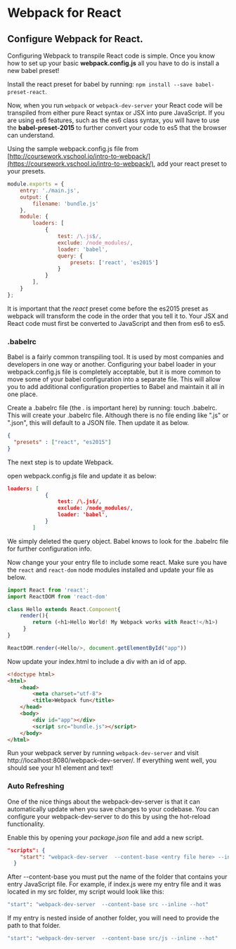 # Webpack for React

## Configure Webpack for React.

Configuring Webpack to transpile React code is simple. Once you know how to set up your basic **webpack.config.js** all you 
have to do is install a new babel preset!

Install the react preset for babel by running: `npm install --save babel-preset-react`.

Now, when you run `webpack` or `webpack-dev-server` your React code will be transpiled from either pure React syntax or JSX 
into pure JavaScript. If you are using es6 features, such as the es6 class syntax, you will have to use the 
**babel-preset-2015** to further convert your code to es5 that the browser can understand.


Using the sample webpack.config.js file from 
[http://coursework.vschool.io/intro-to-webpack/](https://coursework.vschool.io/intro-to-webpack/), add your react preset to 
your presets.

```javascript
module.exports = {  
    entry: './main.js',
    output: {
        filename: 'bundle.js'
    },
    module: {
        loaders: [
            {
                test: /\.js$/,
                exclude: /node_modules/,
                loader: 'babel',
                query: {
                    presets: ['react', 'es2015']
                }
            }
        ],
    }
};
```

It is important that the *react* preset come before the es2015 preset as webpack will transform the code in the order that 
you tell it to. Your JSX and React code must first be converted to JavaScript and then from es6 to es5.

### .babelrc  

Babel is a fairly common transpiling tool. It is used by most companies and developers in one way or another. Configuring 
your babel loader in your webpack.config.js file is completely acceptable, but it is more common to move some of your babel 
configuration into a separate file. This will allow you to add additional configuration properties to Babel and maintain it 
all in one place.

Create a .babelrc file (the . is important here) by running: touch .babelrc. This will create your .babelrc file. Although 
there is no file ending like ".js" or ".json", this will default to a JSON file. Then update it as below.

```json
{
  "presets" : ["react", "es2015"]
}
```

The next step is to update Webpack.

open webpack.config.js file and update it as below:

```json
loaders: [
            {
                test: /\.js$/,
                exclude: /node_modules/,
                loader: 'babel',
            }
        ]
````

We simply deleted the query object. Babel knows to look for the .babelrc file for further configuration info.

Now change your your entry file to include some react. Make sure you have the `react` and `react-dom` node modules installed 
and update your file as below.

```javascript
import React from 'react';
import ReactDOM from 'react-dom'

class Hello extends React.Component{
    render(){
        return (<h1>Hello World! My Webpack works with React!</h1>) 
     }
}

ReactDOM.render(<Hello/>, document.getElementById("app"))
```

Now update your index.html to include a div with an id of app.

```html
<!doctype html>  
<html>  
    <head>
        <meta charset="utf-8">
        <title>Webpack fun</title>
    </head>
    <body>
        <div id="app"></div>
        <script src="bundle.js"></script>
    </body>
</html> 
```

Run your webpack server by running `webpack-dev-server` and visit http://localhost:8080/webpack-dev-server/. If everything 
went well, you should see your h1 element and text!

### Auto Refreshing  

One of the nice things about the webpack-dev-server is that it can automatically update when you save changes to your 
codebase. You can configure your webpack-dev-server to do this by using the hot-reload functionality.

Enable this by opening your *package.json* file and add a new script.

```json
"scripts": {
    "start": "webpack-dev-server  --content-base <entry file here> --inline --hot"
  }
```

After --content-base you must put the name of the folder that contains your entry JavaScript file. For example, if 
index.js were my entry file and it was located in my src folder, my script would look like this:

```sh
"start": "webpack-dev-server  --content-base src --inline --hot"
```

If my entry is nested inside of another folder, you will need to provide the path to that folder.

```sh
"start": "webpack-dev-server  --content-base src/js --inline --hot"
```
